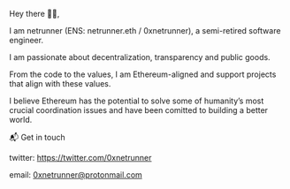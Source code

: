 Hey there 👋🏻,

I am netrunner (ENS: netrunner.eth / 0xnetrunner),  a semi-retired software engineer. 

I am passionate about decentralization, transparency and public goods.

From the code to the values, I am Ethereum-aligned and support projects that align with these values.

I believe Ethereum has the potential to solve some of humanity’s most crucial coordination issues and have been comitted to building a better world.


📬 Get in touch

twitter: https://twitter.com/0xnetrunner

email: 0xnetrunner@protonmail.com
